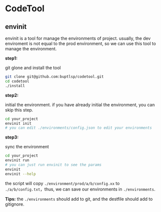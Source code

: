 # CodeTool


## envinit

envinit is a tool for  manage the environments of project. usually, the dev enviroment is not equal to the prod environment, so we can use this tool to manage the environment.

**step1:**

git glone and install the tool

```bash 
git clone git@github.com:buptlsp/codetool.git
cd codetool
./install
```

**step2:**

initial the environment. if you have already initial the environment, you can skip this step.

```bash
cd your_project
envinit init
# you can edit ./environments/config.json to edit your environments
````

**step3:**

sync the environment

```bash
cd your_project
envinit run 
# you can just run envinit to see the params
envinit
envinit --help
```
the script will copy `./environment/prod/a/b/config.xx` to `./a/b/config.txt`，thus, we can save our environments in `./environments`.

**Tips:** the `./environments` should add to git, and the destfile should add to gitignore.



